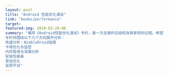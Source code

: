 ```yaml
---
layout: post
title: "Android 性能优化漫谈"
link: "books/performance"
target: 
featured-img: 2018-03-28-06
summary: "编写《Android性能优化漫谈》专栏，是一次全面的总结和自我审视的过程。希望对有志于深入学习性能优化的读者有所增益。
专栏将围绕以下几个方向展开分析：
快速分析：NimbleDroid指南
卡顿优化与监控
内存暂用与泄漏分析
安装包瘦身
其他优化
监控平台"
---
```

